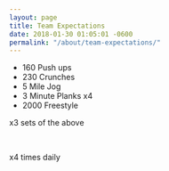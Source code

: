 ```yaml
---
layout: page
title: Team Expectations
date: 2018-01-30 01:05:01 -0600
permalink: "/about/team-expectations/"
---
```


- 160 Push ups
- 230 Crunches
- 5 Mile Jog
- 3 Minute Planks x4
- 2000 Freestyle

x3 sets of the above

<br>

x4 times daily

